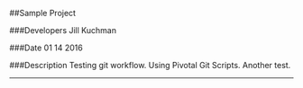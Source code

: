 ##Sample Project

###Developers
Jill Kuchman

###Date
01 14 2016

###Description
Testing git workflow. Using Pivotal Git Scripts. Another test.
<hr />
